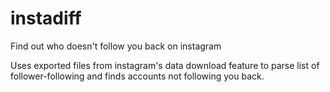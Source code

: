 # instadiff
Find out who doesn't follow you back on instagram

Uses exported files from instagram's data download feature to parse list of follower-following and finds accounts not following you back.